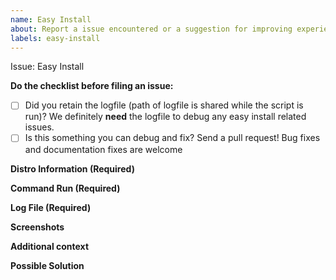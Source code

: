 ```yaml
---
name: Easy Install
about: Report a issue encountered or a suggestion for improving experience while using easy install to setup a "Bench + CapKPI + ERP" environment
labels: easy-install
---
```


Issue: Easy Install

**Do the checklist before filing an issue:**
 - [ ] Did you retain the logfile (path of logfile is shared while the script is run)? We definitely **need** the logfile to debug any easy install related issues.
 - [ ] Is this something you can debug and fix? Send a pull request! Bug fixes and documentation fixes are welcome

**Distro Information (Required)**
<!--
Paste the contents of
1. uname -a
2. cat /etc/*-release
-->

**Command Run (Required)**
<!--
Knowing what was the exact command run ie which flags were used will help us narrow down the exact cause for the failure and put in a fix soon
-->

**Log File (Required)**
<!--
Upload the logfile and share the link for the same or just paste it directly (hopefully the last 50 lines should do)
-->

**Screenshots**
<!--
Optional: Screenshot of the runtime of the script
-->

**Additional context**
<!--
We need all the information we can get our hands on
-->

**Possible Solution**
<!--
Any idea what might be causing the issue. Or if you have a proposed solution to the problem?
-->
